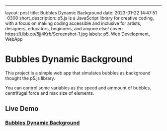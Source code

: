 ---
layout: post
title:  Bubbles Dynamic Background
date:   2023-01-22 14:47:51 -0300
short_description: p5.js is a JavaScript library for creative coding, with a focus on making coding accessible and inclusive for artists, designers, educators, beginners, and anyone else! 
cover: https://i.ibb.co/5jj4Krb/Screenshot-1.jpg
labels: p5, Web Development, WebApp

# Bubbles Dynamic Background

This project is a simple web app that simulates bubbles as background thought the p5.js library.

You can control some variables as the speed and ammount of bubbles, centrifugal force and max size of elements.

## Live Demo

### [Bubbles Dynamic Background](https://lucasgeron.github.io/p5/bubbles-dynamic-backgroud)